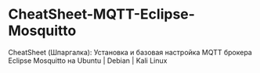 # CheatSheet-MQTT-Eclipse-Mosquitto
CheatSheet (Шпаргалка): Установка и базовая настройка MQTT брокера Eclipse Mosquitto на Ubuntu | Debian | Kali Linux
